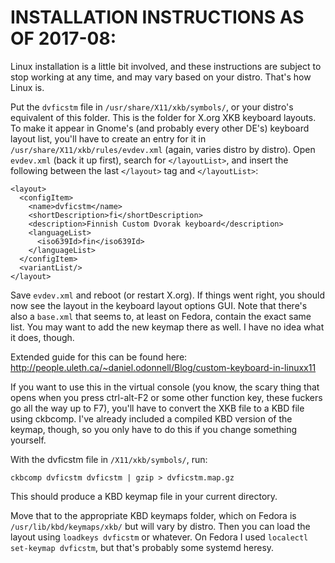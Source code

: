 # INSTALLATION INSTRUCTIONS AS OF 2017-08:

Linux installation is a little bit involved, and these instructions are subject
to stop working at any time, and may vary based on your distro. That's how Linux
is.

Put the `dvficstm` file in `/usr/share/X11/xkb/symbols/`, or your distro's
equivalent of this folder. This is the folder for X.org XKB keyboard layouts.
To make it appear in Gnome's (and probably every other DE's) keyboard layout
list, you'll have to create an entry for it in
`/usr/share/X11/xkb/rules/evdev.xml` (again, varies distro by distro).
Open `evdev.xml` (back it up first), search for `</layoutList>`,
and insert the following between the last `</layout>` tag and `</layoutList>`:

```
<layout>
  <configItem>
    <name>dvficstm</name>
    <shortDescription>fi</shortDescription>
    <description>Finnish Custom Dvorak keyboard</description>
    <languageList>
      <iso639Id>fin</iso639Id>
    </languageList>
  </configItem>
  <variantList/>
</layout>
```

Save `evdev.xml` and reboot (or restart X.org). If things went right, you should
now see the layout in the keyboard layout options GUI. Note that there's also
a `base.xml` that seems to, at least on Fedora, contain the exact same list.
You may want to add the new keymap there as well. I have no idea what it does,
though.

Extended guide for this can be found here:
http://people.uleth.ca/~daniel.odonnell/Blog/custom-keyboard-in-linuxx11


If you want to use this in the virtual console (you know, the scary thing that
opens when you press ctrl-alt-F2 or some other function key, these fuckers go
all the way up to F7), you'll have to convert the XKB file to a KBD file using
ckbcomp. I've already included a compiled KBD version of the keymap, though,
so you only have to do this if you change something yourself.

With the dvficstm file in `/X11/xkb/symbols/`, run:
```
ckbcomp dvficstm dvficstm | gzip > dvficstm.map.gz
```
This should produce a KBD keymap file in your current directory.

Move that to the appropriate KBD keymaps folder, which on Fedora is
`/usr/lib/kbd/keymaps/xkb/` but will vary by distro. Then you can load the
layout using `loadkeys dvficstm` or whatever.
On Fedora I used `localectl set-keymap dvficstm`, but that's probably some
systemd heresy.
